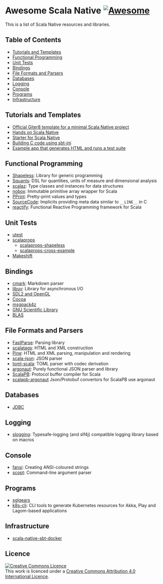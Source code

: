 # Awesome Scala Native [![Awesome](https://awesome.re/badge.svg)](https://awesome.re)

This is a list of Scala Native resources and libraries.

## Table of Contents
* [Tutorials and Templates](#tutorials-and-templates)
* [Functional Programming](#functional-programming)
* [Unit Tests](#unit-tests)
* [Bindings](#bindings)
* [File Formats and Parsers](#file-formats-and-parsers)
* [Databases](#databases)
* [Logging](#logging)
* [Console](#console)
* [Programs](#programs)
* [Infrastructure](#infrastructure)

## Tutorials and Templates
* [Official Giter8 template for a minimal Scala Native project](https://github.com/scala-native/scala-native.g8)
* [Hands on Scala Native](https://github.com/MasseGuillaume/hands-on-scala-native)
* [Starter for Scala Native](https://github.com/GnaneshKunal/scala-native-starter)
* [Building C code using sbt-jni](https://github.com/nadavwr/scala-native-sbt-jni-example)
* [Example app that generates HTML and runs a test suite](https://github.com/lihaoyi/scala-native-example-app)

## Functional Programming
* [Shapeless](https://github.com/milessabin/shapeless): Library for generic programming
* [Squants](https://github.com/typelevel/squants): DSL for quantities, units of measure and dimensional analysis
* [scalaz](https://github.com/scalaz/scalaz): Type classes and instances for data structures
* [nobox](https://github.com/xuwei-k/nobox): Immutable primitive array wrapper for Scala
* [PPrint](https://github.com/lihaoyi/PPrint): Pretty-print values and types
* [SourceCode](https://github.com/lihaoyi/sourcecode): Implicits providing meta data similar to `__LINE__` in C
* [reactify](https://github.com/outr/reactify): Functional Reactive Programming framework for Scala

## Unit Tests
* [utest](https://github.com/lihaoyi/utest)
* [scalaprops](https://github.com/scalaprops/scalaprops)
    * [scalaprops-shapeless](https://github.com/scalaprops/scalaprops-shapeless)
    * [scalaprops-cross-example](https://github.com/scalaprops/scalaprops-cross-example)
* [Makeshift](https://github.com/nadavwr/makeshift)

## Bindings
* [cmark](https://github.com/sparsetech/cmark-scala): Markdown parser
* [libuv](https://github.com/TimothyKlim/scala-native-libuv): Library for asynchronous I/O
* [SDL2 and OpenGL](https://github.com/regb/scalanative-graphics-bindings)
* [Cocoa](https://github.com/jokade/scalanative-cocoa)
* [msgpack4z](https://github.com/msgpack4z/msgpack4z-native)
* [GNU Scientific Library](https://github.com/ruivieira/scala-gsl)
* [BLAS](https://github.com/ekrich/scala-native-ml)

## File Formats and Parsers
* [FastParse](https://github.com/lihaoyi/fastparse): Parsing library
* [scalatags](https://github.com/lihaoyi/scalatags):  HTML and XML construction
* [Pine](https://github.com/sparsetech/pine): HTML and XML parsing, manipulation and rendering
* [scala-json](https://github.com/MediaMath/scala-json): JSON parser
* [toml-scala](https://github.com/sparsetech/toml-scala): TOML parser with codec derivation
* [argonaut](https://github.com/argonaut-io/argonaut): Purely functional JSON parser and library
* [ScalaPB](https://github.com/scalapb/ScalaPB): Protocol buffer compiler for Scala
* [scalapb-argonaut](https://github.com/scalapb-json/scalapb-argonaut) Json/Protobuf convertors for ScalaPB use argonaut

## Databases
* [JDBC](https://github.com/jokade/scalanative-jdbc)

## Logging
* [slogging](https://github.com/jokade/slogging): Typesafe-logging (and slf4j) compatible logging library based on macros

## Console
* [fansi](https://github.com/lihaoyi/fansi): Creating ANSI-coloured strings
* [scopt](https://github.com/scopt/scopt): Command-line argument parser

## Programs
* [sglgears](https://github.com/Milyardo/sglgears)
* [k8s-cli](https://github.com/fsat/k8s-cli): CLI tools to generate Kubernetes resources for Akka, Play and Lagom-based applications

## Infrastructure
* [scala-native-sbt-docker](https://github.com/ScalaWilliam/scala-native-sbt-docker)

## Licence
<a rel="licence" href="http://creativecommons.org/licenses/by/4.0/"><img alt="Creative Commons Licence" style="border-width:0" src="https://i.creativecommons.org/l/by/4.0/88x31.png" /></a><br />This work is licenced under a <a rel="licence" href="http://creativecommons.org/licenses/by/4.0/">Creative Commons Attribution 4.0 International Licence</a>.
